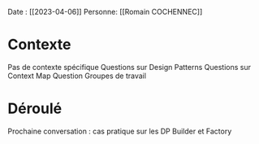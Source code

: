 Date : [[2023-04-06]]
Personne:  [[Romain COCHENNEC]]

# Contexte

Pas de contexte spécifique
Questions sur Design Patterns 
Questions sur Context Map
Question Groupes de travail

# Déroulé

Prochaine conversation : cas pratique sur les DP Builder et Factory